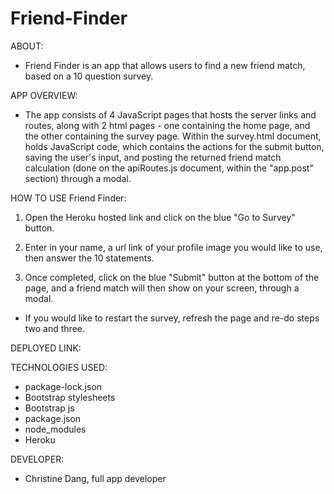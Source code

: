 # Friend-Finder

ABOUT:
* Friend Finder is an app that allows users to find a new friend match, based on a 10 question survey.

APP OVERVIEW:
* The app consists of 4 JavaScript pages that hosts the server links and routes, along with 2 html pages - one containing the home page, and the other containing the survey page. Within the survey.html document, holds JavaScript code, which contains the actions for the submit button, saving the user's input, and posting the returned friend match calculation (done on the apiRoutes.js document, within the "app.post" section) through a modal.


HOW TO USE Friend Finder:
1. Open the Heroku hosted link and click on the blue "Go to Survey" button. 

2. Enter in your name, a url link of your profile image you would like to use, then answer the 10 statements.

3. Once completed, click on the blue "Submit" button at the bottom of the page, and a friend match will then show on your screen, through a modal. 

* If you would like to restart the survey, refresh the page and re-do steps two and three.

DEPLOYED LINK:



TECHNOLOGIES USED:
* package-lock.json
* Bootstrap stylesheets
* Bootstrap js
* package.json
* node_modules
* Heroku


DEVELOPER:
* Christine Dang, full app developer